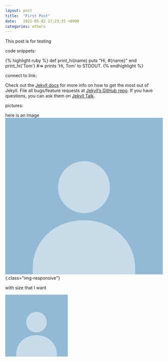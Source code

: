 ```yaml
---
layout: post
title:  "First Post"
date:   2021-05-02 17:23:35 +0900
categories: others
---
```


This post is for testing

code snippets:

{% highlight ruby %}
def print_hi(name)
  puts "Hi, #{name}"
end
print_hi('Tom')
#=> prints 'Hi, Tom' to STDOUT.
{% endhighlight %}

connect to link:

Check out the [Jekyll docs][jekyll-docs] for more info on how to get the most out of Jekyll. File all bugs/feature requests at [Jekyll’s GitHub repo][jekyll-gh]. If you have questions, you can ask them on [Jekyll Talk][jekyll-talk].

[jekyll-docs]: https://jekyllrb.com/docs/home
[jekyll-gh]:   https://github.com/jekyll/jekyll
[jekyll-talk]: https://talk.jekyllrb.com/


pictures:

here is an image
![ImageTitle](/assets/face.jpg){:class="img-responsive"}

with size that I want

<img src="/assets/face.jpg" alt="drawing" width="200"/>